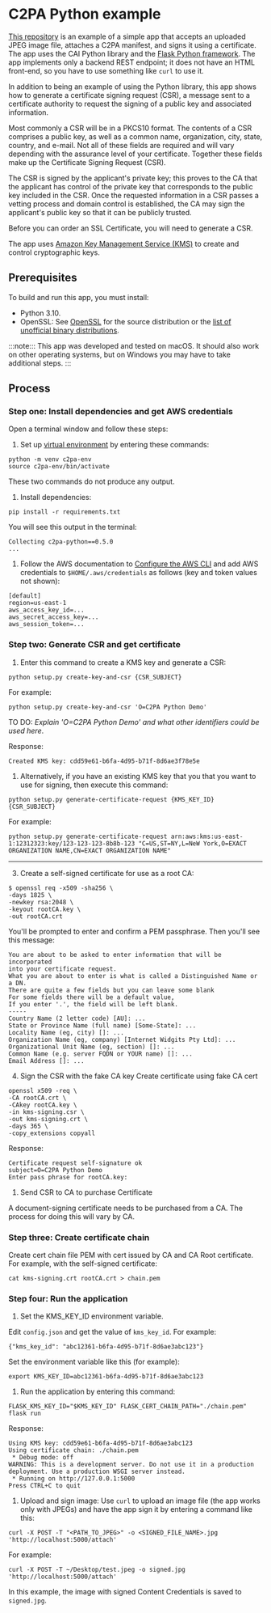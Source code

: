 # C2PA Python example

[This repository](https://github.com/contentauth/c2pa-python-example) is an example of a  simple app that accepts an uploaded JPEG image file, attaches a C2PA manifest, and signs it using a certificate.  The app uses the CAI Python library and the [Flask Python framework](https://flask.palletsprojects.com/en/3.0.x/).  The app implements only a backend REST endpoint; it does not have an HTML front-end, so you have to use something like `curl` to use it.

In addition to being an example of using the Python library, this app shows how to generate a certificate signing request (CSR), a message sent to a certificate authority to request the signing of a public key and associated information. 

Most commonly a CSR will be in a PKCS10 format. The contents of a CSR comprises a public key, as well as a common name, organization, city, state, country, and e-mail. Not all of these fields are required and will vary depending with the assurance level of your certificate. Together these fields make up the Certificate Signing Request (CSR). 

The CSR is signed by the applicant's private key; this proves to the CA that the applicant has control of the private key that corresponds to the public key included in the CSR. Once the requested information in a CSR passes a vetting process and domain control is established, the CA may sign the applicant's public key so that it can be publicly trusted. 

Before you can order an SSL Certificate, you will need to generate a CSR.

The app uses [Amazon Key Management Service (KMS)](https://aws.amazon.com/kms/) to create and control cryptographic keys. 

## Prerequisites

To build and run this app, you must install:

- Python 3.10.
- OpenSSL: See [OpenSSL](https://www.openssl.org/source/) for the source distribution or the [list of unofficial binary distributions](https://wiki.openssl.org/index.php/Binaries).

:::note:::
This app was developed and tested on macOS. It should also work on other operating systems, but on Windows you may have to take additional steps.
:::

## Process

### Step one: Install dependencies and get AWS credentials

Open a terminal window and follow these steps:

1. Set up [virtual environment](https://docs.python.org/3/library/venv.html) by entering these commands:
  ```
  python -m venv c2pa-env
  source c2pa-env/bin/activate
  ```
  These two commands do not produce any output.  
1. Install dependencies:
  ```
  pip install -r requirements.txt
  ```
  You will see this output in the terminal:
  ```
  Collecting c2pa-python==0.5.0
  ...
  ```
1. Follow the AWS documentation to [Configure the AWS CLI](https://docs.aws.amazon.com/cli/latest/userguide/cli-chap-configure.html) and add AWS credentials to `$HOME/.aws/credentials` as follows (key and token values not shown):
  ```
  [default]
  region=us-east-1
  aws_access_key_id=...
  aws_secret_access_key=...
  aws_session_token=...
  ```

### Step two: Generate CSR and get certificate

1. Enter this command to create a KMS key and generate a CSR:

```shell
python setup.py create-key-and-csr {CSR_SUBJECT}
```

For example:

```
python setup.py create-key-and-csr 'O=C2PA Python Demo'
```

TO DO: _Explain 'O=C2PA Python Demo' and what other identifiers could be used here_.

Response:
```
Created KMS key: cdd59e61-b6fa-4d95-b71f-8d6ae3f78e5e
```

1. Alternatively, if you have an existing KMS key that you that you want to use for signing, then execute this command:

```shell
python setup.py generate-certificate-request {KMS_KEY_ID} {CSR_SUBJECT}
```

For example:
```
python setup.py generate-certificate-request arn:aws:kms:us-east-1:12312323:key/123-123-123-8b8b-123 "C=US,ST=NY,L=NeW York,O=EXACT ORGANIZATION NAME,CN=EXACT ORGANIZATION NAME"
```
---

3. Create a self-signed certificate for use as a root CA:

```
$ openssl req -x509 -sha256 \
-days 1825 \
-newkey rsa:2048 \
-keyout rootCA.key \
-out rootCA.crt
```

You'll be prompted to enter and confirm a PEM passphrase.  Then you'll see this message:

```
You are about to be asked to enter information that will be incorporated
into your certificate request.
What you are about to enter is what is called a Distinguished Name or a DN.
There are quite a few fields but you can leave some blank
For some fields there will be a default value,
If you enter '.', the field will be left blank.
-----
Country Name (2 letter code) [AU]: ...
State or Province Name (full name) [Some-State]: ...
Locality Name (eg, city) []: ...
Organization Name (eg, company) [Internet Widgits Pty Ltd]: ...
Organizational Unit Name (eg, section) []: ...
Common Name (e.g. server FQDN or YOUR name) []: ...
Email Address []: ...
```

4. Sign the CSR with the fake CA key Create certificate using fake CA cert

```
openssl x509 -req \
-CA rootCA.crt \
-CAkey rootCA.key \
-in kms-signing.csr \
-out kms-signing.crt \
-days 365 \
-copy_extensions copyall
```

Response:

```
Certificate request self-signature ok
subject=O=C2PA Python Demo
Enter pass phrase for rootCA.key:
```

1. Send CSR to CA to purchase Certificate

A document-signing certificate needs to be purchased from a CA. The process for
doing this will vary by CA.

### Step three: Create certificate chain

Create cert chain file PEM with cert issued by CA and CA Root certificate. For example, with the  self-signed certificate:

```
cat kms-signing.crt rootCA.crt > chain.pem
```

### Step four: Run the application 

1. Set the KMS_KEY_ID environment variable.

Edit `config.json` and get the value of `kms_key_id`. For example:

```
{"kms_key_id": "abc12361-b6fa-4d95-b71f-8d6ae3abc123"}
```

Set the environment variable like this (for example):

```
export KMS_KEY_ID=abc12361-b6fa-4d95-b71f-8d6ae3abc123
```

1. Run the application by entering this command:

```
FLASK_KMS_KEY_ID="$KMS_KEY_ID" FLASK_CERT_CHAIN_PATH="./chain.pem" flask run
```

Response:
```
Using KMS key: cdd59e61-b6fa-4d95-b71f-8d6ae3abc123
Using certificate chain: ./chain.pem
 * Debug mode: off
WARNING: This is a development server. Do not use it in a production deployment. Use a production WSGI server instead.
 * Running on http://127.0.0.1:5000
Press CTRL+C to quit
```

1. Upload and sign image: Use `curl` to upload an image file (the app works only with JPEGs) and have the app sign it by entering a command like this:

```
curl -X POST -T "<PATH_TO_JPEG>" -o <SIGNED_FILE_NAME>.jpg 'http://localhost:5000/attach'
```

For example:

```
curl -X POST -T ~/Desktop/test.jpeg -o signed.jpg 'http://localhost:5000/attach' 
```

In this example, the image with signed Content Credentials is saved to `signed.jpg`.
